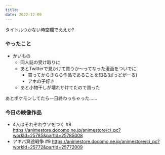 ```yaml
---
title: 
date: 2022-12-09
---
```


タイトルつかない時空欄でええか?

### やったこと
+ かいもの
  + 同人誌の受け取りに
  + あとTwitterで見かけて買うか～ってなった漫画をついでに
    + 買ってからきらら作品であることを知る(ばっどがーる)
    + アホの子好き
  + あと小物干しが壊れかけてたので買った

あとポケモンしてたら一日終わっちゃった……

### 今日の映像作品
+ 4人はそれぞれウソをつく	#8 <https://animestore.docomo.ne.jp/animestore/ci_pc?workId=25785&partId=25785008>
+ アキバ冥途戦争 #9 <https://animestore.docomo.ne.jp/animestore/ci_pc?workId=25772&partId=25772009>
